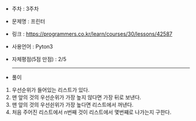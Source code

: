 * 주차 : 3주차 
* 문제명 : 프린터
* 링크 : https://programmers.co.kr/learn/courses/30/lessons/42587
* 사용언어 : Pyton3
* 자체평점(5점 만점) : 2/5 
  
  ---

* 풀이

1. 우선순위가 들어있는 리스트가 있다.
2. 맨 앞의 것의 우선순위가 가장 높지 않다면 가장 뒤로 보낸다.
3. 맨 앞의 것의 우선쉰위가 가장 높다면 리스트에서 꺼낸다.
4. 처음 주어진 리스트에서 n번째 것이 리스트에서 몇번쨰로 나가는지 구한다.